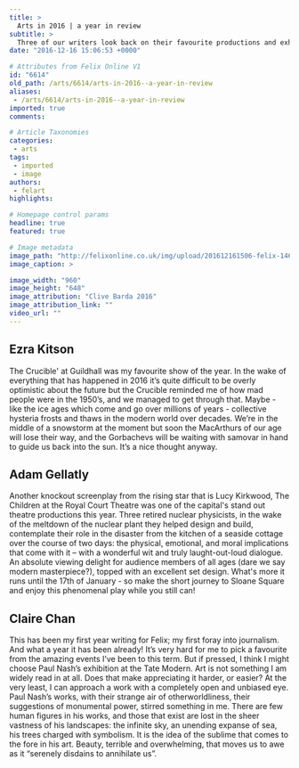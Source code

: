 ```yaml
---
title: >
  Arts in 2016 | a year in review
subtitle: >
  Three of our writers look back on their favourite productions and exhibitions from this year.
date: "2016-12-16 15:06:53 +0000"

# Attributes from Felix Online V1
id: "6614"
old_path: /arts/6614/arts-in-2016--a-year-in-review
aliases:
 - /arts/6614/arts-in-2016--a-year-in-review
imported: true
comments:

# Article Taxonomies
categories:
 - arts
tags:
 - imported
 - image
authors:
 - felart
highlights:

# Homepage control params
headline: true
featured: true

# Image metadata
image_path: "http://felixonline.co.uk/img/upload/201612161506-felix-14656329_10154047514611365_8841028665040272408_n.jpg"
image_caption: >

image_width: "960"
image_height: "648"
image_attribution: "Clive Barda 2016"
image_attribution_link: ""
video_url: ""
---
```


## Ezra  Kitson
The Crucible' at Guildhall was my favourite show of the year. In the wake of everything that has happened in 2016 it’s quite difficult to be overly optimistic about the future but the Crucible reminded me of how mad people were in the 1950’s, and we managed to get through that. Maybe - like the ice ages which come and go over millions of years - collective hysteria frosts and thaws in the modern world over decades. We’re in the middle of a snowstorm at the moment but soon the MacArthurs of our age will lose their way, and the Gorbachevs will be waiting with samovar in hand to guide us back into the sun. It’s a nice thought anyway.
## Adam Gellatly
Another knockout screenplay from the rising star that is Lucy Kirkwood, The Children at the Royal Court Theatre was one of the capital's stand out theatre productions this year. Three retired nuclear physicists, in the wake of the meltdown of the nuclear plant they helped design and build, contemplate their role in the disaster from the kitchen of a seaside cottage over the course of two days: the physical, emotional, and moral implications that come with it – with a wonderful wit and truly laught-out-loud dialogue. An absolute viewing delight for audience members of all ages (dare we say modern masterpiece?), topped with an excellent set design. What's more it runs until the 17th of January - so make the short journey to Sloane Square and enjoy this phenomenal play while you still can!
## Claire Chan
This has been my first year writing for Felix; my first foray into journalism. And what a year it has been already! It’s very hard for me to pick a favourite from the amazing events I’ve been to this term. But if pressed, I think I might choose Paul Nash’s exhibition at the Tate Modern. Art is not something I am widely read in at all. Does that make appreciating it harder, or easier? At the very least, I can approach a work with a completely open and unbiased eye. Paul Nash’s works, with their strange air of otherworldliness, their suggestions of monumental power, stirred something in me. There are few human figures in his works, and those that exist are lost in the sheer vastness of his landscapes: the infinite sky, an unending expanse of sea, his trees charged with symbolism. It is the idea of the sublime that comes to the fore in his art. Beauty, terrible and overwhelming, that moves us to awe as it “serenely disdains to annihilate us”.
